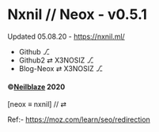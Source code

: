 # Nxnil // Neox - v0.5.1

Updated 05.08.20 - https://nxnil.ml/

- Github ⎇
- Github2 ⇄ X3NOSIZ ⎇
- Blog-Neox ⇄ X3NOSIZ ⎇


#### ©[Neilblaze](https://github.com/Neilblaze) 2020

[neox ≡ nxnil] // ⇄ 

Ref:- https://moz.com/learn/seo/redirection
